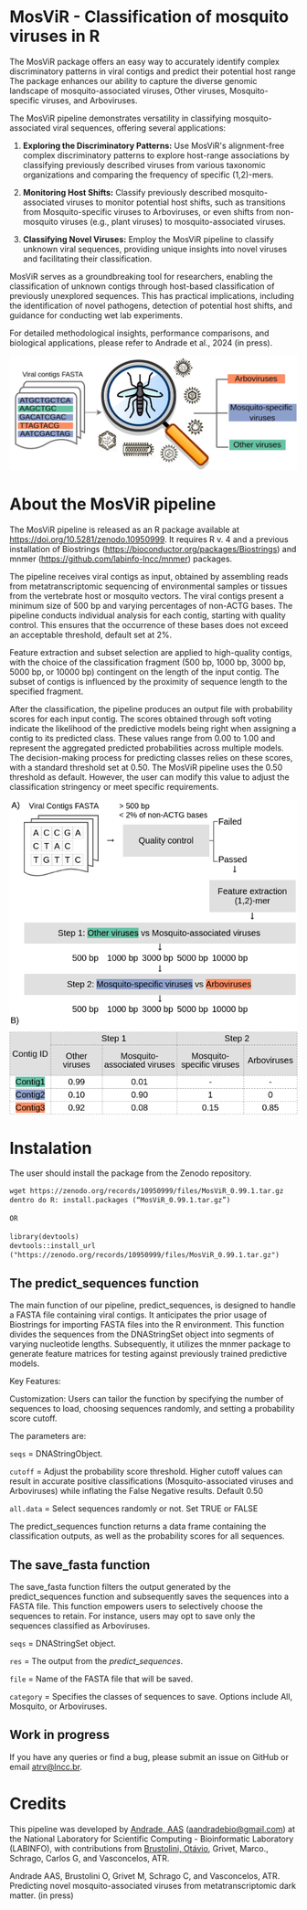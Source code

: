 # MosViR - Classification of mosquito viruses in R

The MosViR package offers an easy way to accurately identify complex discriminatory patterns in viral contigs and predict their potential host range The package enhances our ability to capture the diverse genomic landscape of mosquito-associated viruses, Other viruses, Mosquito-specific viruses, and Arboviruses.

The MosViR pipeline demonstrates versatility in classifying mosquito-associated viral sequences, offering several applications:

1) **Exploring the Discriminatory Patterns:** Use MosViR's alignment-free complex discriminatory patterns to explore host-range associations by classifying previously described viruses from various taxonomic organizations and comparing the frequency of specific (1,2)-mers.

2) **Monitoring Host Shifts:** Classify previously described mosquito-associated viruses to monitor potential host shifts, such as transitions from Mosquito-specific viruses to Arboviruses, or even shifts from non-mosquito viruses (e.g., plant viruses) to mosquito-associated viruses.

3) **Classifying Novel Viruses:** Employ the MosViR pipeline to classify unknown viral sequences, providing unique insights into novel viruses and facilitating their classification.

MosViR serves as a groundbreaking tool for researchers, enabling the classification of unknown contigs through host-based classification of previously unexplored sequences. This has practical implications, including the identification of novel pathogens, detection of potential host shifts, and guidance for conducting wet lab experiments.

For detailed methodological insights, performance comparisons, and biological applications, please refer to Andrade et al., 2024 (in press).

![](https://github.com/aandradebio/MosViR/blob/main/GraphicalAbstract1.jpg)

# About the MosViR pipeline 

The MosViR pipeline is released as an R package available at https://doi.org/10.5281/zenodo.10950999. It requires R v. 4 and a previous installation of Biostrings (https://bioconductor.org/packages/Biostrings) and mnmer (https://github.com/labinfo-lncc/mnmer) packages.

The pipeline receives viral contigs as input, obtained by assembling reads from metatranscriptomic sequencing of environmental samples or tissues from the vertebrate host or mosquito vectors. The viral contigs present a minimum size of 500 bp and varying percentages of non-ACTG bases. The pipeline conducts individual analysis for each contig, starting with quality control. This ensures that the occurrence of these bases does not exceed an acceptable threshold, default set at 2%. 

Feature extraction and subset selection are applied to high-quality contigs, with the choice of the classification fragment (500 bp, 1000 bp, 3000 bp, 5000 bp, or 10000 bp) contingent on the length of the input contig. The subset of contigs is influenced by the proximity of sequence length to the specified fragment. 

After the classification, the pipeline produces an output file with probability scores for each input contig. The scores obtained through soft voting indicate the likelihood of the predictive models being right when assigning a contig to its predicted class. These values range from 0.00 to 1.00 and represent the aggregated predicted probabilities across multiple models. The decision-making process for predicting classes relies on these scores, with a standard threshold set at 0.50. The MosViR pipeline uses the 0.50 threshold as default. However, the user can modify this value to adjust the classification stringency or meet specific requirements.

![](https://github.com/aandradebio/MosViR/blob/main/Fig3.png)

# Instalation

The user should install the package from the Zenodo repository. 

```
wget https://zenodo.org/records/10950999/files/MosViR_0.99.1.tar.gz
dentro do R: install.packages (“MosViR_0.99.1.tar.gz”)

OR

library(devtools)
devtools::install_url ("https://zenodo.org/records/10950999/files/MosViR_0.99.1.tar.gz")
```

## The predict_sequences function

The main function of our pipeline, predict_sequences, is designed to handle a FASTA file containing viral contigs. It anticipates the prior usage of Biostrings for importing FASTA files into the R environment. This function divides the sequences from the DNAStringSet object into segments of varying nucleotide lengths. Subsequently, it utilizes the mnmer package to generate feature matrices for testing against previously trained predictive models.

Key Features:

Customization: Users can tailor the function by specifying the number of sequences to load, choosing sequences randomly, and setting a probability score cutoff.

The parameters are:

`seqs` = DNAStringObject. 

`cutoff` = Adjust the probability score threshold. Higher cutoff values can result in accurate positive classifications (Mosquito-associated viruses and Arboviruses) while inflating the False Negative results. Default 0.50 

`all.data` = Select sequences randomly or not. Set TRUE or FALSE

The predict_sequences function returns a data frame containing the classification outputs, as well as the probability scores for all sequences. 

## The save_fasta function

The save_fasta function filters the output generated by the predict_sequences function and subsequently saves the sequences into a FASTA file. This function empowers users to selectively choose the sequences to retain. For instance, users may opt to save only the sequences classified as Arboviruses.
 
`seqs` = DNAStringSet object.

`res` = The output from the $predict\_sequences$. 

`file` = Name of the FASTA file that will be saved.

`category` = Specifies the classes of sequences to save. Options include All, Mosquito, or Arboviruses.

## Work in progress

If you have any queries or find a bug, please submit an issue on GitHub or email atrv@lncc.br.

# Credits

This pipeline was developed by [Andrade, AAS](https://github.com/aandradebio) (aandradebio@gmail.com) at the National Laboratory for Scientific Computing - Bioinformatic Laboratory (LABINFO), with contributions from [Brustolini, Otávio](https://github.com/otaviojbbrustolini), Grivet, Marco., Schrago, Carlos G, and Vasconcelos, ATR.

Andrade AAS, Brustolini O, Grivet M, Schrago C, and Vasconcelos, ATR. Predicting novel mosquito-associated viruses from metatranscriptomic dark matter. (in press)
